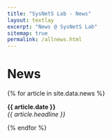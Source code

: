 ```yaml
---
title: "SysNetS Lab - News"
layout: textlay
excerpt: "News @ SysNetS Lab"
sitemap: true
permalink: /allnews.html
---
```


# News

{% for article in site.data.news %}
<p><b>{{ article.date }}</b> <br>
<em>{{ article.headline }}</em></p>
{% endfor %}
